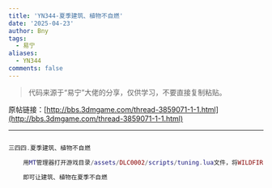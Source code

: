 ```yaml
---
title: 'YN344-夏季建筑、植物不自燃'
date: '2025-04-23'
author: Bny
tags:
  - 易宁
aliases:
  - YN344
comments: false
---
```


> 代码来源于“易宁”大佬的分享，仅供学习，不要直接复制粘贴。

原帖链接：[http://bbs.3dmgame.com/thread-3859071-1-1.html](http://bbs.3dmgame.com/thread-3859071-1-1.html)

---

```lua  

三四四.夏季建筑、植物不自燃	用MT管理器打开游戏目录/assets/DLC0002/scripts/tuning.lua文件，将WILDFIRE_THRESHOLD = 80,替换为WILDFIRE_THRESHOLD = 800,	即可让建筑、植物在夏季不自燃

```  

